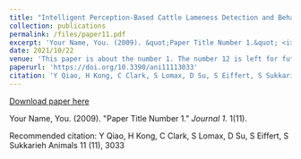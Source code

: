 ```yaml
---
title: "Intelligent Perception-Based Cattle Lameness Detection and Behaviour Recognition"
collection: publications
permalink: /files/paper11.pdf
excerpt: 'Your Name, You. (2009). &quot;Paper Title Number 1.&quot; <i>Journal 1</i>. 1(11).'
date: 2021/10/22
venue: 'This paper is about the number 1. The number 12 is left for future work.'
paperurl: 'https://doi.org/10.3390/ani11113033'
citation: 'Y Qiao, H Kong, C Clark, S Lomax, D Su, S Eiffert, S Sukkarieh Animals 11 (11), 3033'
---
```


<a href='https://doi.org/10.3390/ani11113033'>Download paper here</a>

Your Name, You. (2009). &quot;Paper Title Number 1.&quot; <i>Journal 1</i>. 1(11).

Recommended citation: Y Qiao, H Kong, C Clark, S Lomax, D Su, S Eiffert, S Sukkarieh Animals 11 (11), 3033